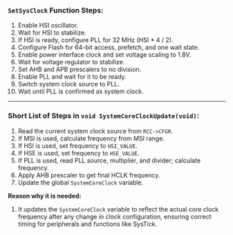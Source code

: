 ### `SetSysClock` Function Steps:

1.  Enable HSI oscillator.
2.  Wait for HSI to stabilize.
3.  If HSI is ready, configure PLL for 32 MHz (HSI * 4 / 2).
4.  Configure Flash for 64-bit access, prefetch, and one wait state.
5.  Enable power interface clock and set voltage scaling to 1.8V.
6.  Wait for voltage regulator to stabilize.
7.  Set AHB and APB prescalers to no division.
8.  Enable PLL and wait for it to be ready.
9.  Switch system clock source to PLL.
10. Wait until PLL is confirmed as system clock.

---

### Short List of Steps in `void SystemCoreClockUpdate(void)`:

1.  Read the current system clock source from `RCC->CFGR`.
2.  If MSI is used, calculate frequency from MSI range.
3.  If HSI is used, set frequency to `HSI_VALUE`.
4.  If HSE is used, set frequency to `HSE_VALUE`.
5.  If PLL is used, read PLL source, multiplier, and divider; calculate frequency.
6.  Apply AHB prescaler to get final HCLK frequency.
7.  Update the global `SystemCoreClock` variable.

**Reason why it is needed:**

1.  It updates the `SystemCoreClock` variable to reflect the actual core clock frequency after any change in clock configuration, ensuring correct timing for peripherals and functions like SysTick.